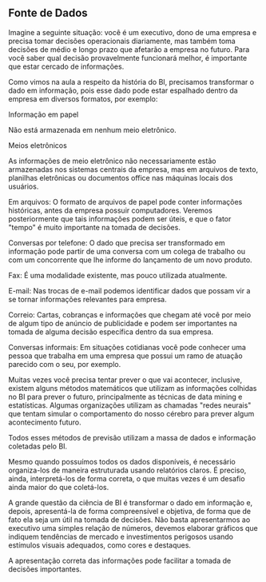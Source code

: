 ## Fonte de Dados

Imagine a seguinte situação: você é um executivo, dono de uma empresa e precisa tomar decisões operacionais diariamente, mas também toma decisões de médio e longo prazo que afetarão
a empresa no futuro. Para você saber qual decisão provavelmente funcionará melhor, é importante que estar cercado de informações.

Como vimos na aula a respeito da história do BI, precisamos transformar o dado em informação, pois esse dado pode estar espalhado dentro da empresa em diversos formatos, por exemplo:

Informação em papel

Não está armazenada em nenhum meio eletrônico.

Meios eletrônicos

As informações de meio eletrônico não necessariamente estão armazenadas nos sistemas centrais da empresa, mas em arquivos de texto, planilhas eletrônicas ou documentos office nas máquinas
locais dos usuários.

Em arquivos: O formato de arquivos de papel pode conter informações históricas, antes da empresa possuir computadores. Veremos posteriormente que tais informações podem ser úteis, e que
o fator "tempo" é muito importante na tomada de decisões.

Conversas por telefone: O dado que precisa ser transformado em informação pode partir de uma conversa com um colega de trabalho ou com um concorrente que lhe informe do lançamento de um
novo produto.

Fax: É uma modalidade existente, mas pouco utilizada atualmente.

E-mail: Nas trocas de e-mail podemos identificar dados que possam vir a se tornar informações relevantes para empresa.

Correio: Cartas, cobranças e informações que chegam até você por meio de algum tipo de anúncio de publicidade e podem ser importantes na tomada de alguma decisão específica dentro da sua
empresa.

Conversas informais: Em situações cotidianas você pode conhecer uma pessoa que trabalha em uma empresa que possui um ramo de atuação parecido com o seu, por exemplo.

Muitas vezes você precisa tentar prever o que vai acontecer, inclusive, existem alguns métodos matemáticos que utilizam as informações colhidas no BI para prever o futuro, principalmente
as técnicas de data mining e estatísticas. Algumas organizações utilizam as chamadas "redes neurais" que tentam simular o comportamento do nosso cérebro para prever algum acontecimento
futuro.

Todos esses métodos de previsão utilizam a massa de dados e informação coletadas pelo BI.

Mesmo quando possuímos todos os dados disponíveis, é necessário organiza-los de maneira estruturada usando relatórios claros. É preciso, ainda, interpretá-los de forma correta, o que
muitas vezes é um desafio ainda maior do que coletá-los.

A grande questão da ciência de BI é transformar o dado em informação e, depois, apresentá-la de forma compreensível e objetiva, de forma que de fato ela seja um útil na tomada de
decisões. Não basta apresentarmos ao executivo uma simples relação de números, devemos elaborar gráficos que indiquem tendências de mercado e investimentos perigosos usando estímulos
visuais adequados, como cores e destaques.

A apresentação correta das informações pode facilitar a tomada de decisões importantes.
